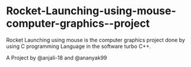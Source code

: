 # Rocket-Launching-using-mouse-computer-graphics--project
Rocket Launching using mouse is the computer graphics project done by using C programming Language in the software turbo C++.

A Project by @anjali-18 and @ananyak99
